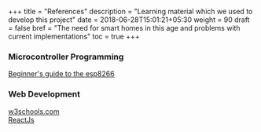+++
title = "References"
description = "Learning material which we used to develop this project"
date = 2018-06-28T15:01:21+05:30
weight = 90
draft = false
bref = "The need for smart homes in this age and problems with current implementations"
toc = true
+++

<h3 class="section-head">Microcontroller Programming</h3>

<div><a href="https://tttapa.github.io/ESP8266/Chap01%20-%20ESP8266.html" target="_blank">Beginner's guide to the esp8266</a></div>

<h3 class="section-head">Web Development</h3>

<div><a href="https://w3schools.com">w3schools.com</a></div>
<div><a href="https://reactjs.com">ReactJs</a></div>
